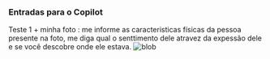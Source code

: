 ### Entradas para o Copilot

Teste 1 + minha foto : me informe as caracteristicas físicas da pessoa presente na foto, me diga qual o senttimento dele atravez da expessão dele e se você descobre onde ele estava.
![blob](https://github.com/user-attachments/assets/55201f18-5e65-4e9c-8115-9e16a99762ab)
